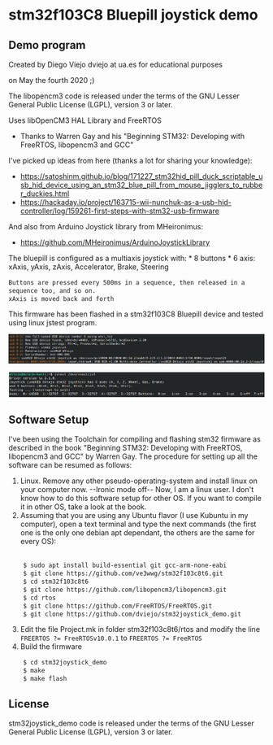 # stm32f103C8 Bluepill joystick demo

## Demo program
  
Created by Diego Viejo dviejo at ua.es for educational purposes
  
on May the fourth 2020 ;)
 
The libopencm3 code is released under the terms of the GNU Lesser General Public License (LGPL), 
 	version 3 or later.
 
Uses libOpenCM3 HAL Library and FreeRTOS
 * Thanks to Warren Gay and his "Beginning STM32: Developing with FreeRTOS, libopencm3 and GCC"
 
I've picked up ideas from here (thanks a lot for sharing your knowledge):

* https://satoshinm.github.io/blog/171227_stm32hid_pill_duck_scriptable_usb_hid_device_using_an_stm32_blue_pill_from_mouse_jigglers_to_rubber_duckies.html
* https://hackaday.io/project/163715-wii-nunchuk-as-a-usb-hid-controller/log/159261-first-steps-with-stm32-usb-firmware

And also from Arduino Joystick library from MHeironimus:
* https://github.com/MHeironimus/ArduinoJoystickLibrary
 
The bluepill is configured as a multiaxis joystick with:
    * 8 buttons
    * 6 axis: xAxis, yAxis, zAxis, Accelerator, Brake, Steering
  
    Buttons are pressed every 500ms in a sequence, then released in a sequence too, and so on.
    xAxis is moved back and forth
  
This firmware has been flashed in a stm32f103C8 Bluepill device and tested using linux jstest program.

![dmesg](./img/dmesg.png "dmesg output")

![jstest](./img/jstest.png "joystick test")

## Software Setup

I've been using the Toolchain for compiling and flashing stm32 firmware as described in the book "Beginning STM32: Developing with FreeRTOS, libopencm3 and GCC" by Warren Gay. The procedure for setting up all the software can be resumed as follows:

1. Linux. Remove any other pseudo-operating-system and install linux on your computer now. --Ironic mode off-- Now, I am a linux user. I don't know how to do this software setup for other OS. If you want to compile it in other OS, take a look at the book.
2. Assuming that you are using any Ubuntu flavor (I use Kubuntu in my computer), open a text terminal and type the next commands (the first one is the only one debian apt dependant, the others are the same for every OS):

```

    $ sudo apt install build-essential git gcc-arm-none-eabi
    $ git clone https://github.com/ve3wwg/stm32f103c8t6.git
    $ cd stm32f103c8t6
    $ git clone https://github.com/libopencm3/libopencm3.git
    $ cd rtos
    $ git clone https://github.com/FreeRTOS/FreeRTOS.git
    $ git clone https://github.com/dviejo/stm32joystick_demo.git
```

3. Edit the file Project.mk in folder stm32f103c8t6/rtos and modify the line `FREERTOS ?= FreeRTOSv10.0.1` to `FREERTOS ?= FreeRTOS`
4. Build the firmware

```
    $ cd stm32joystick_demo
    $ make
    $ make flash
```

## License

stm32joystick_demo code is released under the terms of the GNU Lesser General Public License (LGPL), version 3 or later.
 
